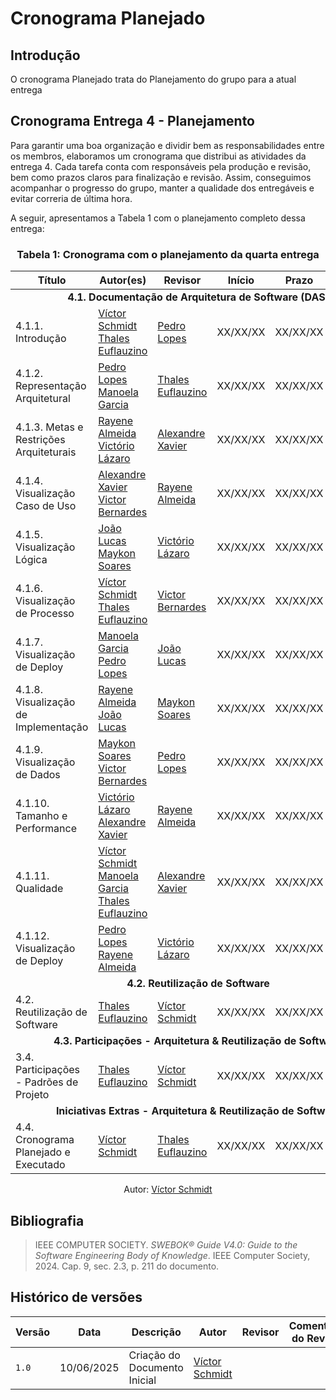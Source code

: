 # Cronograma Planejado

## Introdução
O cronograma Planejado trata do Planejamento do grupo para a atual entrega

## Cronograma Entrega 4 - Planejamento
Para garantir uma boa organização e dividir bem as responsabilidades entre os membros, elaboramos um cronograma que distribui as atividades da entrega 4. Cada tarefa conta com responsáveis pela produção e revisão, bem como prazos claros para finalização e revisão. Assim, conseguimos acompanhar o progresso do grupo, manter a qualidade dos entregáveis e evitar correria de última hora.

A seguir, apresentamos a Tabela 1 com o planejamento completo dessa entrega:

### <center>**Tabela 1:** Cronograma com o planejamento da quarta entrega 
<div>
  <center>
  <table>
    <thead>
      <tr>
        <th>Título</th>
        <th>Autor(es)</th>
        <th>Revisor</th>
        <th>Início</th>
        <th>Prazo</th>
        <th>Revisão</th>
      </tr>
    </thead>
    <tbody>
      <tr>
        <td colspan="6"><center><strong>4.1. Documentação de Arquitetura de Software (DAS)</strong></center></td>
      </tr>
      <tr>
        <td>4.1.1. Introdução</td>
        <td>
          <a href="https://github.com/moonshinerd/">Víctor Schmidt</a>
          <br>
          <a href="https://github.com/thaleseuflauzino">Thales Euflauzino</a>
        </td>
        <td><a href="https://github.com/pLopess">Pedro Lopes</a></td>
        <td>XX/XX/XX</td>
        <td>XX/XX/XX</td>
        <td>XX/XX/XX</td>
      </tr>
      <tr>
        <td>4.1.2. Representação Arquitetural</td>
        <td>
          <a href="https://github.com/pLopess">Pedro Lopes</a>
          <br>
          <a href="https://github.com/manu-sgc">Manoela Garcia</a>
          <br>
        </td>
        <td><a href="https://github.com/thaleseuflauzino">Thales Euflauzino</a></td>
        <td>XX/XX/XX</td>
        <td>XX/XX/XX</td>
        <td>XX/XX/XX</td>
      </tr>
      <tr>
        <td>4.1.3. Metas e Restrições Arquiteturais</td>
        <td>
          <a href="https://github.com/rayenealmeida">Rayene Almeida</a>
          <br>
          <a href="https://github.com/Victor-oss">Victório Lázaro</a>
        </td>
        <td><a href="https://github.com/AlexandreLJr">Alexandre Xavier</a></td>
        <td>XX/XX/XX</td>
        <td>XX/XX/XX</td>
        <td>XX/XX/XX</td>
      </tr>
      <tr>
        <td>4.1.4. Visualização Caso de Uso</td>
        <td>
          <a href="https://github.com/AlexandreLJr">Alexandre Xavier</a>
          <br>
          <a href="https://github.com/VHbernardes">Victor Bernardes</a>
        </td>
        <td><a href="https://github.com/rayenealmeida">Rayene Almeida</a></td>
        <td>XX/XX/XX</td>
        <td>XX/XX/XX</td>
        <td>XX/XX/XX</td>
      </tr>
      <tr>
        <td>4.1.5. Visualização Lógica</td>
        <td>
          <a href="https://github.com/joaolucas102">João Lucas</a>
          <br>
          <a href="https://github.com/maykonjuso">Maykon Soares</a>
        </td>
        <td><a href="https://github.com/Victor-oss">Victório Lázaro</a></td>
        <td>XX/XX/XX</td>
        <td>XX/XX/XX</td>
        <td>XX/XX/XX</td>
      </tr>
      <tr>
        <td>4.1.6. Visualização de Processo</td>
        <td> 
          <a href="https://github.com/moonshinerd/">Víctor Schmidt</a>
          <br>
          <a href="https://github.com/thaleseuflauzino">Thales Euflauzino</a>
        </td>
        <td><a href="https://github.com/VHbernardes">Victor Bernardes</a></td>
        <td>XX/XX/XX</td>
        <td>XX/XX/XX</td>
        <td>XX/XX/XX</td>
      </tr>
      <tr>
        <td>4.1.7. Visualização de Deploy</td>
        <td>
          <a href="https://github.com/manu-sgc">Manoela Garcia</a>
          <br>
          <a href="https://github.com/pLopess">Pedro Lopes</a>
        </td>
        <td><a href="https://github.com/joaolucas102">João Lucas</a></td>
        <td>XX/XX/XX</td>
        <td>XX/XX/XX</td>
        <td>XX/XX/XX</td>
      </tr>
      <tr>
        <td>4.1.8. Visualização de Implementação</td>
        <td>
          <a href="https://github.com/rayenealmeida">Rayene Almeida</a>
          <br>
          <a href="https://github.com/joaolucas102">João Lucas</a>
        </td>
        <td><a href="https://github.com/maykonjuso">Maykon Soares</a></td>
        <td>XX/XX/XX</td>
        <td>XX/XX/XX</td>
        <td>XX/XX/XX</td>
      </tr>
      <tr>
        <td>4.1.9. Visualização de Dados</td>
        <td>
          <a href="https://github.com/maykonjuso">Maykon Soares</a>
          <br>
          <a href="https://github.com/VHbernardes">Victor Bernardes</a>
        </td>
        <td><a href="https://github.com/pLopess">Pedro Lopes</a></td>
        <td>XX/XX/XX</td>
        <td>XX/XX/XX</td>
        <td>XX/XX/XX</td>
      </tr>
      <tr>
        <td>4.1.10. Tamanho e Performance</td>
        <td>
          <a href="https://github.com/Victor-oss">Victório Lázaro</a>
          <br>
          <a href="https://github.com/AlexandreLJr">Alexandre Xavier</a>
        </td>
        <td><a href="https://github.com/rayenealmeida">Rayene Almeida</a></td>
        <td>XX/XX/XX</td>
        <td>XX/XX/XX</td>
        <td>XX/XX/XX</td>
      </tr>
      <tr>
        <td>4.1.11. Qualidade</td>
        <td>
          <a href="https://github.com/moonshinerd/">Víctor Schmidt</a>
          <br>
          <a href="https://github.com/manu-sgc">Manoela Garcia</a>
          <br>
          <a href="https://github.com/thaleseuflauzino">Thales Euflauzino</a>
        </td>
        <td><a href="https://github.com/AlexandreLJr">Alexandre Xavier</a></td>
        <td>XX/XX/XX</td>
        <td>XX/XX/XX</td>
        <td>XX/XX/XX</td>
      </tr>
      <tr>
        <td>4.1.12. Visualização de Deploy</td>
        <td>
          <a href="https://github.com/pLopess">Pedro Lopes</a>
          <br>
          <a href="https://github.com/rayenealmeida">Rayene Almeida</a>
        </td>
        <td><a href="https://github.com/Victor-oss">Victório Lázaro</a></td>
        <td>XX/XX/XX</td>
        <td>XX/XX/XX</td>
        <td>XX/XX/XX</td>
      </tr>
      <tr>
        <td colspan="6"><center><strong>4.2. Reutilização de Software</strong></center></td>
      </tr>
      <tr>
        <td>4.2. Reutilização de Software</td>
        <td>
          <a href="https://github.com/thaleseuflauzino">Thales Euflauzino</a>
        </td>
        <td><a href="https://github.com/moonshinerd">Víctor Schmidt</a></td>
        <td>XX/XX/XX</td>
        <td>XX/XX/XX</td>
        <td>XX/XX/XX</td>
      </tr>
      <tr>
        <td colspan="6"><center><strong>4.3. Participações - Arquitetura & Reutilização de Software</strong></center></td>
      </tr>
      <tr>
        <td>3.4. Participações - Padrões de Projeto</td>
        <td>
          <a href="https://github.com/thaleseuflauzino">Thales Euflauzino</a>
        </td>
        <td><a href="https://github.com/moonshinerd">Víctor Schmidt</a></td>
        <td>XX/XX/XX</td>
        <td>XX/XX/XX</td>
        <td>XX/XX/XX</td>
      </tr>
      <tr>
        <td colspan="6"><center><strong>Iniciativas Extras - Arquitetura & Reutilização de Software</strong></center></td>
      </tr>
      <tr>
        <td>4.4. Cronograma Planejado e Executado</td>
        <td><a href="https://github.com/moonshinerd/">Víctor Schmidt</a></td>
        <td><a href="https://github.com/thaleseuflauzino">Thales Euflauzino</a></td>
        <td>XX/XX/XX</td>
        <td>XX/XX/XX</td>
        <td>XX/XX/XX</td>
      </tr>
    </tbody>
  </table>
  
  <center>
  <div>
    <p>Autor: <a href="https://github.com/moonshinerd" target="_blank">Víctor Schmidt</a></p>
  </div>
  </center>
</div>


## Bibliografia

> IEEE COMPUTER SOCIETY. *SWEBOK® Guide V4.0: Guide to the Software Engineering Body of Knowledge*. IEEE Computer Society, 2024. Cap. 9, sec. 2.3, p. 211 do documento.  


## Histórico de versões

| Versão | Data | Descrição | Autor | Revisor | Comentário do Revisor |
| -- | -- | -- | -- | -- | -- |
| `1.0`  | 10/06/2025  | Criação do Documento Inicial| [Víctor Schmidt](https://github.com/moonshinerd)  |  |  |
